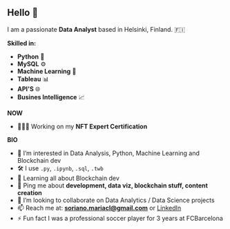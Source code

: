 ## Hello 👋
I am a passionate **Data Analyst** based in Helsinki, Finland. 🇫🇮 

**Skilled in:**
 - **Python** 🐍
 - **MySQL** ⚙️
 - **Machine Learning** 🧠
 - **Tableau** 📊
 - **API'S** 🌐
 - **Busines Intelligence** 📈


**NOW**
- 👩🏽‍💻 Working on my **NFT Expert Certification**

**BIO**
- 👀 I’m interested in Data Analysis, Python, Machine Learning and Blockchain dev
- 🛠 I use ```.py```, ```.ipynb```, ```.sql```, ```.twb```
- 🌱 Learning all about Blockchain dev
- 💬 Ping me about **development, data viz, blockchain stuff, content creation**
- 🤝 I’m looking to collaborate on Data Analytics / Data Science projects
- 📫 Reach me at: **soriano.mariacl@gmail.com** or [LinkedIn](https://www.linkedin.com/in/sorianom/)
- ⚡ Fun fact I was a professional soccer player for 3 years at FCBarcelona
